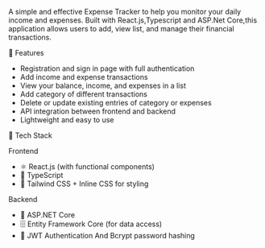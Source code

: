 A simple and effective Expense Tracker to help you monitor your daily income and expenses. Built with React.js,Typescript and ASP.Net Core,this application allows users to add, view list, and manage their financial transactions.

 🚀 Features
- Registration and sign in page with full authentication 
- Add income and expense transactions
- View your balance, income, and expenses in a list
- Add category of different transactions 
- Delete or update existing entries of category or expenses
- API integration between frontend and backend
- Lightweight and easy to use

🧰 Tech Stack

Frontend
- ⚛️ React.js (with functional components)
- 🧩 TypeScript
- 🎨 Tailwind CSS + Inline CSS for styling

 Backend
- 🔧 ASP.NET Core 
- 🗄️ Entity Framework Core (for data access)
- 🔐 JWT Authentication And Bcrypt password hashing

  
